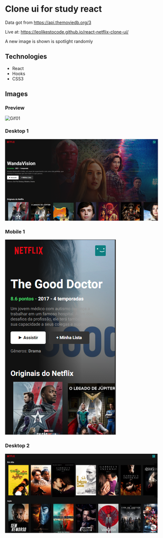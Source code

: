 # Clone ui for study react

Data got from https://api.themoviedb.org/3

Live at: https://leolikestocode.github.io/react-netflix-clone-ui/

A new image is shown is spotlight randomly

## Technologies
- React
- Hooks
- CSS3

## Images

### Preview

![Gif01](./imgs/Gif01.gif "Gif01")
### Desktop 1

![Screenshot01](./imgs/Screenshot01.png "Screenshot01")

### Mobile 1

![Screenshot03](./imgs/Screenshot03.png "Screenshot03") 

### Desktop 2

![Screenshot02](./imgs/Screenshot02.png "Screenshot02")